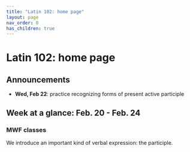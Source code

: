 ```yaml
---
title: "Latin 102: home page"
layout: page
nav_order: 0
has_children: true
---
```



# Latin 102: home page


## Announcements

- **Wed, Feb 22**: practice recognizing forms of present active participle 

## Week at a glance: Feb. 20 - Feb. 24

 
### MWF classes

We introduce an important kind of verbal expression: the participle.


